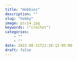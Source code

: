 ```yaml
---
title: "Hobbies"
description: ""
slug: "hobby"
image: pic14.jpg
keywords: ("crochet")
categories: 
    - ""
    - ""
date: 2022-08-31T22:26:13-05:00
draft: false
---
```

